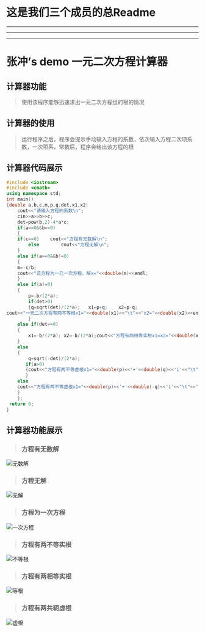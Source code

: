 # **这是我们三个成员的总Readme**
---
---
---
# 张冲’s demo     一元二次方程计算器
## 计算器功能
> 使用该程序能够迅速求出一元二次方程组的根的情况
## 计算器的使用
> 运行程序之后，程序会提示手动输入方程的系数，依次输入方程二次项系数，一次项系，常数后，程序会给出该方程的根
## 计算器代码展示
~~~c++
#include <iostream>
#include <cmath>
using namespace std;
int main()
{double a,b,c,m,p,q,det,x1,x2;
    cout<<"请输入方程的系数\n";
	cin>>a>>b>>c; 
	det=pow(b,2)-4*a*c;
    if(a==0&&b==0) 
    {   
    if(c==0)    cout<<"方程有无数解\n";
        else        cout<<"方程无解\n";
    }
    else if(a==0&&b!=0)
    {
    m=-c/b;
    cout<<"该方程为一元一次方程，解x="<<double(m)<<endl;
    }
    else if(a!=0)	
    {
        p=-b/(2*a);
        if(det>0) 
        {q=sqrt(det)/(2*a);   x1=p+q;    x2=p-q;
cout<<"一元二次方程有两不等根x1="<<double(x1)<<"\t"<<"x2="<<double(x2)<<endl;      
        }
	else if(det==0)
    {
        x1=-b/(2*a); x2=-b/(2*a);cout<<"方程有两相等实根x1=x2="<<double(x1)<<"\n";
    }
	else
    {
        q=sqrt(-det)/(2*a);
	   if(a>0)
       {cout<<"方程有两不等虚根x1="<<double(p)<<'+'<<double(q)<<'i'<<"\t"<<"x2="<<double(p)<<'-'<<double(q)<<'i'<<endl;
       }
	else
    cout<<"方程有两不等虚根x1="<<double(p)<<'+'<<double(-q)<<'i'<<"\t"<<"x2="<<double(p)<<'-'<<double(-q)<<'i'<<endl;
    }
	};
 return 0;
}  
~~~
## 计算器功能展示
> ### 方程有无数解
![无数解](image/无数解.jpg "该方程有无数解")
> ### 方程无解
![无解](image/无解.jpg "该方程无解")
> ### 方程为一次方程
![一次方程](image/一次方程.jpg "该方程为一次方程")
> ### 方程有两不等实根
![不等根](image/不等实根.jpg "该方程有两不等实根")
> ### 方程有两相等实根
![等根](image/相等实根.jpg "该方程有两相等实根")
> ### 方程有两共轭虚根
![虚根](image/虚根.jpg "该方程有两共轭虚根")